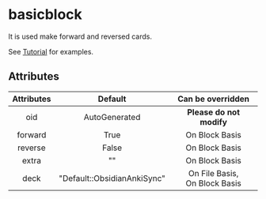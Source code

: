 # basicblock

It is used make forward and reversed cards.

See [Tutorial](/docs/Tutorial.md) for examples.

## Attributes

| Attributes |           Default           |         Can be overridden          |
| :--------: | :-------------------------: | :--------------------------------: |
|    oid     |        AutoGenerated        |      **Please do not modify**      |
|  forward   |            True             |           On Block Basis           |
|  reverse   |            False            |           On Block Basis           |
|   extra    |             ""              |           On Block Basis           |
|    deck    | "Default::ObsidianAnkiSync" | On File Basis,<br />On Block Basis |

